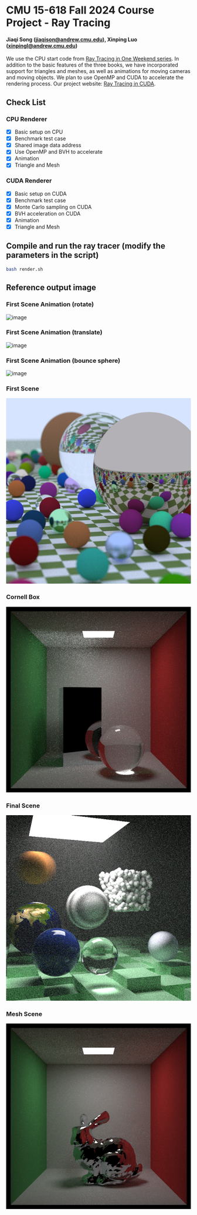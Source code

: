 # CMU 15-618 Fall 2024 Course Project - Ray Tracing

#### Jiaqi Song (<jiaqison@andrew.cmu.edu>), Xinping Luo (<xinpingl@andrew.cmu.edu>)

We use the CPU start code from [Ray Tracing in One Weekend series](https://raytracing.github.io/). In addition to the basic features of the three books, we have incorporated support for triangles and meshes, as well as animations for moving cameras and moving objects. We plan to use OpenMP and CUDA to accelerate the rendering process. Our project website: [Ray Tracing in CUDA](https://raytracingcuda.github.io/).

## Check List

### CPU Renderer

- [x] Basic setup on CPU
- [x] Benchmark test case
- [x] Shared image data address
- [x] Use OpenMP and BVH to accelerate
- [x] Animation
- [x] Triangle and Mesh

### CUDA Renderer

- [x] Basic setup on CUDA 
- [x] Benchmark test case
- [x] Monte Carlo sampling on CUDA 
- [x] BVH acceleration on CUDA 
- [x] Animation
- [x] Triangle and Mesh

## Compile and run the ray tracer (modify the parameters in the script)

```bash
bash render.sh
```

## Reference output image

### First Scene Animation (rotate)
![image](./images/animation1.gif)

### First Scene Animation (translate)
![image](./images/animation2.gif)

### First Scene Animation (bounce sphere)
![image](./images/animation3.gif)

### First Scene
![image](./images/first_scene.png)

### Cornell Box
![image](./images/cornell_box.png)

### Final Scene
![image](./images/final_scene.png)

### Mesh Scene
![image](./images/mesh_scene.png)
